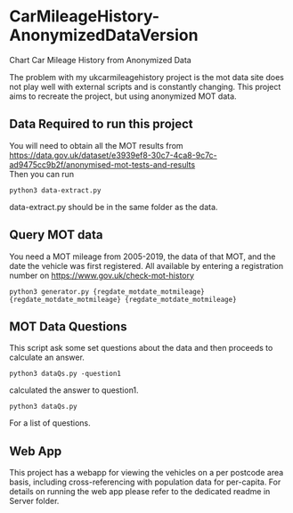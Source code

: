 # CarMileageHistory-AnonymizedDataVersion
Chart Car Mileage History from Anonymized Data

The problem with my ukcarmileagehistory project is the mot data site does not play well with external scripts and is constantly changing. This project aims to recreate the project, but using anonymized MOT data.

## Data Required to run this project
You will need to obtain all the MOT results from https://data.gov.uk/dataset/e3939ef8-30c7-4ca8-9c7c-ad9475cc9b2f/anonymised-mot-tests-and-results  
Then you can run

```python3 data-extract.py```  

data-extract.py should be in the same folder as the data.

## Query MOT data

You need a MOT mileage from 2005-2019, the data of that MOT, and the date the vehicle was first registered. All available by entering a registration number on https://www.gov.uk/check-mot-history
```
python3 generator.py {regdate_motdate_motmileage} {regdate_motdate_motmileage} {regdate_motdate_motmileage}
```

## MOT Data Questions  
This script ask some set questions about the data and then proceeds to calculate an answer.
```
python3 dataQs.py -question1
```
calculated the answer to question1.  
```
python3 dataQs.py
```
For a list of questions.  
  
## Web App  
  This project has a webapp for viewing the vehicles on a per postcode area basis, including cross-referencing with population data for per-capita. For details on running the web app please refer to the dedicated readme in Server folder.
